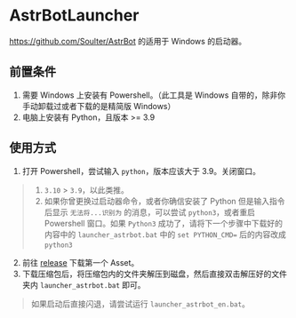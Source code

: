 # AstrBotLauncher

https://github.com/Soulter/AstrBot  的适用于 Windows 的启动器。

## 前置条件

1. 需要 Windows 上安装有 Powershell。（此工具是 Windows 自带的，除非你手动卸载过或者下载的是精简版 Windows）
2. 电脑上安装有 Python，且版本 >= 3.9

## 使用方式

1. 打开 Powershell，尝试输入 `python`，版本应该大于 3.9。关闭窗口。
> 1. `3.10` > `3.9`，以此类推。
> 2. 如果你曾更换过启动器命令，或者你确信安装了 Python 但是输入指令后显示 `无法将...识别为` 的消息，可以尝试 `python3`，或者重启 Powershell 窗口。如果 `Python3` 成功了，请将下一个步骤中下载好的内容中的 `launcher_astrbot.bat` 中的 `set PYTHON_CMD=` 后的内容改成 `python3`

2. 前往 [release](https://github.com/Soulter/AstrBotLauncher/releases) 下载第一个 Asset。
3. 下载压缩包后，将压缩包内的文件夹解压到磁盘，然后直接双击解压好的文件夹内 `launcher_astrbot.bat` 即可。

> 如果启动后直接闪退，请尝试运行 `launcher_astrbot_en.bat`。

